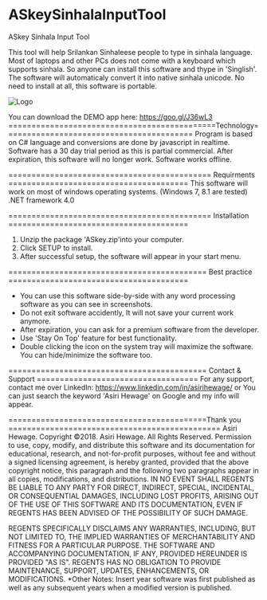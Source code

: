 # ASkeySinhalaInputTool
ASkey Sinhala Input Tool

This tool will help Srilankan Sinhaleese people to type in sinhala language. Most of laptops and other PCs does not come with a keyboard which supports sinhala. So anyone can install this software and thype in 'Singlish'. The software will automaticaly convert it into native sinhala unicode. 
No need to install at all, this software is portable.

![Logo](http://francky.me/images/quora001.png)

You can download the DEMO app here: https://goo.gl/J36wL3
=============================================Technology=========================================
Program is based on C# language and conversions are done by javascript in realtime.
Software has a 30 day trial period as this is partial commercial.
After expiration, this software will no longer work.
Software works offline.

============================================ Requirments =======================================
This software will work on most of windows operating systems. (Windows 7, 8.1 are tested)
.NET framework 4.0

============================================ Installation =======================================
1. Unzip the package 'ASkey.zip'into your computer.
2. Click SETUP to install.
3. After successful setup, the software will appear in your start menu.

=========================================== Best practice =======================================
* You can use this software side-by-side with any word processing software as you can see in screenshots.
* Do not exit software accidently, It will not save your current work anymore.
* After expiration, you can ask for a premium software from the developer.
* Use 'Stay On Top' feature for best functionality.
* Double clicking the icon on the system tray will maximize the software. You can hide/minimize the software too. 

=========================================== Contact & Support ===================================
For any support, contact me over LinkedIn: https://www.linkedin.com/in/asirihewage/
or
You can just search the keyword 'Asiri Hewage' on Google and my info will appear.

===========================================Thank you ==============================================
Asiri Hewage.
Copyright ©2018. Asiri Hewage. All Rights Reserved. Permission to use, copy, modify, and distribute this software and its documentation for educational, research, and not-for-profit purposes, without fee and without a signed licensing agreement, is hereby granted, provided that the above copyright notice, this paragraph and the following two paragraphs appear in all copies, modifications, and distributions.
IN NO EVENT SHALL REGENTS BE LIABLE TO ANY PARTY FOR DIRECT, INDIRECT, SPECIAL, INCIDENTAL, OR CONSEQUENTIAL DAMAGES, INCLUDING LOST PROFITS, ARISING OUT OF THE USE OF THIS SOFTWARE AND ITS DOCUMENTATION, EVEN IF REGENTS HAS BEEN ADVISED OF THE POSSIBILITY OF SUCH DAMAGE.

REGENTS SPECIFICALLY DISCLAIMS ANY WARRANTIES, INCLUDING, BUT NOT LIMITED TO, THE IMPLIED WARRANTIES OF MERCHANTABILITY AND FITNESS FOR A PARTICULAR PURPOSE. THE SOFTWARE AND ACCOMPANYING DOCUMENTATION, IF ANY, PROVIDED HEREUNDER IS PROVIDED "AS IS". REGENTS HAS NO OBLIGATION TO PROVIDE MAINTENANCE, SUPPORT, UPDATES, ENHANCEMENTS, OR MODIFICATIONS.
*Other Notes: Insert year software was first published as well as any subsequent years when a modified version is published.
